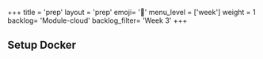 +++
title = 'prep'
layout = 'prep'
emoji= '📝'
menu_level = ['week']
weight = 1
backlog= 'Module-cloud'
backlog_filter= 'Week 3'
+++

## Setup Docker
